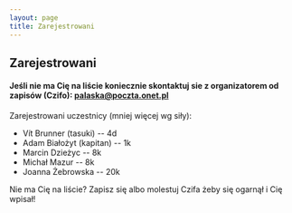 ```yaml
---
layout: page
title: Zarejestrowani
---
```


## Zarejestrowani

#### Jeśli nie ma Cię na liście koniecznie skontaktuj sie z organizatorem od zapisów (Czifo): palaska@poczta.onet.pl

Zarejestrowani uczestnicy (mniej więcej wg siły):

- Vít Brunner (tasuki) -- 4d
- Adam Białożyt (kapitan) -- 1k
- Marcin Dzieżyc -- 8k
- Michał Mazur -- 8k
- Joanna Żebrowska -- 20k



Nie ma Cię na liście?  Zapisz się albo molestuj Czifa żeby się ogarnął i Cię wpisał!
